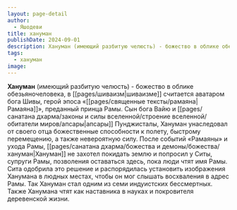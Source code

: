 ```yaml
---
layout: page-detail
author:
  - Яшодеви
title: хануман
publishDate: 2024-09-01
description: Хануман (имеющий разбитую челюсть) - божество в облике обезьяночеловека, в шиваизме считается аватаром бога Шивы, герой эпоса «Рамаяна», преданный принца Рамы.
tags:
  - хануман
image:
---
```

**Хануман** (имеющий разбитую челюсть) - божество в облике обезьяночеловека, в [[pages/шиваизм|шиваизме]] считается аватаром бога Шивы, герой эпоса «[[pages/священные тексты/рамаяна|Рамаяна]]», преданный принца Рамы. Сын бога Вайю и [[pages/санатана дхарма/законы и силы вселенной/строение вселенной/обитатели миров/апсары|апсары]] Пунджисталы, Хануман унаследовал от своего отца божественные способности к полету, быстрому перемещению, а также невероятную силу. После событий «Рамаяны» и ухода Рамы, [[pages/санатана дхарма/божества и демоны/божества/хануман|Хануман]] не захотел покидать землю и попросил у Ситы, супруги Рамы, позволения оставаться здесь, пока люди чтят имя Рамы. Сита одобрила это решение и распорядилась установить изображения Ханумана в людных местах, чтобы он мог слышать восхваления в адрес Рамы. Так Хануман стал одним из семи индуистских бессмертных. Также Ханумана чтят как наставника в науках и покровителя деревенской жизни.

